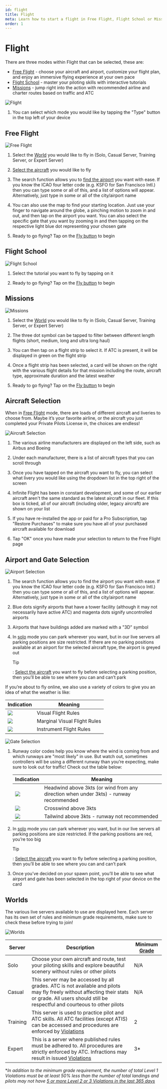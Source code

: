 ```yaml
---
id: flight
title: Flight
meta: Learn how to start a flight in Free Flight, Flight School or Missions mode within Infinite Flight.
order: 1
---
```


# Flight

There are three modes within Flight that can be selected, these are:

- [Free Flight](/guide/getting-started-guide/home-user-interface/flight#free-flight) - choose your aircraft and airport, customize your flight plan, and enjoy an immersive flying experience at your own pace
- [Flight School](/guide/getting-started-guide/home-user-interface/flight#free-school) - master your piloting skills with interactive tutorials
- [Missions](/guide/getting-started-guide/home-user-interface/flight#missions) - jump right into the action with recommended airline and charter routes based on traffic and ATC



![Flight](_images/manual/frames/flight-232.png)



1. You can select which mode you would like by tapping the "Type" button in the top left of your device



## Free Flight



![Free Flight](_images/manual/frames/free-flight-232.png)



1. Select the [World](/guide/getting-started-guide/home-user-interface/flight#worlds) you would like to fly in (Solo, Casual Server, Training Server, or Expert Server)

   

2. [Select the aircraft](/guide/getting-started-guide/home-user-interface/flight#aircraft-selection) you would like to fly

   

3. The search function allows you to [find the airport](/guide/getting-started-guide/home-user-interface/flight#airport-and-gate-selection) you want with ease. If you know the ICAO four letter code (e.g. KSFO for San Francisco Intl.) then you can type some or all of this, and a list of options will appear. Alternatively, just type in some or all of the city/airport name

    

4. You can also use the map to find your starting location. Just use your finger to navigate around the globe, a pinching motion to zoom in and out, and then tap on the airport you want. You can also select the specific gate that you want by zooming in and then tapping on the respective light blue dot representing your chosen gate

    

5. Ready to go flying? Tap on the [Fly button](/guide/getting-started-guide/pilot-user-interface/fly-screen) to begin



## Flight School



![Flight School](_images/manual/frames/flight-school-232.png)



1. Select the tutorial you want to fly by tapping on it

   

2. Ready to go flying? Tap on the [Fly button](/guide/getting-started-guide/pilot-user-interface/fly-screen) to begin

   

## Missions



![Missions](_images/manual/frames/missions-232.png)



1. Select the [World](/guide/getting-started-guide/home-user-interface/flight#worlds) you would like to fly in (Solo, Casual Server, Training Server, or Expert Server)

   

2. The three dot symbol can be tapped to filter between different length flights (short, medium, long and ultra long haul)

   

3. You can then tap on a flight strip to select it. If ATC is present, it will be displayed in green on the flight strip

   

4. Once a flight strip has been selected, a card will be shown on the right with the various flight details for that mission including the route, aircraft type, approximate duration and the latest weather

    

5. Ready to go flying? Tap on the [Fly button](/guide/getting-started-guide/pilot-user-interface/fly-screen) to begin




## Aircraft Selection

When in [Free Flight](/guide/getting-started-guide/home-user-interface/flight#free-flight) mode, there are loads of different aircraft and liveries to choose from. Maybe it’s your favorite airline, or the aircraft you just completed your Private Pilots License in, the choices are endless!



![Aircraft Selection](_images/manual/frames/aircraft-selection-232.png)



1. The various airline manufacturers are displayed on the left side, such as Airbus and Boeing

    

2. Under each manufacturer, there is a list of aircraft types that you can scroll through

    

3. Once you have tapped on the aircraft you want to fly, you can select what livery you would like using the dropdown list in the top right of the screen

    

4. Infinite Flight has been in constant development, and some of our earlier aircraft aren't the same standard as the latest aircraft in our fleet. If this box is ticked, all of our aircraft (including older, legacy aircraft) are shown on your list

    

5. If you have re-installed the app or paid for a Pro Subscription, tap "Restore Purchases" to make sure you have all of your purchased aircraft available for download

   

6. Tap "OK" once you have made your selection to return to the Free Flight page

 

## Airport and Gate Selection



![Airport Selection](_images/manual/frames/airport-selection-232-v2.png)

 

1. The search function allows you to find the airport you want with ease. If you know the ICAO four letter code (e.g. KSFO for San Francisco Intl.) then you can type some or all of this, and a list of options will appear. Alternatively, just type in some or all of the city/airport name

     

2. Blue dots signify airports that have a tower facility (although it may not necessarily have active ATC) and magenta dots signify uncontrolled airports

    

3. Airports that have buildings added are marked with a "3D" symbol

   

4. In [solo](/guide/getting-started-guide/home-user-interface/flight#worlds) mode you can park wherever you want, but in our live servers all parking positions are size restricted. If there are no parking positions available at an airport for the selected aircraft type, the airport is greyed out

    

   Tip

   : [Select the aircraft](/guide/getting-started-guide/home-user-interface/flight#aircraft-selection) you want to fly before selecting a parking position, then you’ll be able to see where you can and can’t park

   

If you’re about to fly online, we also use a variety of colors to give you an idea of what the weather is like:

| Indication                                  | Meaning                      |
| ------------------------------------------- | ---------------------------- |
| ![](_images/manual/tables/weather-vfr.png)  | Visual Flight Rules          |
| ![](_images/manual/tables/weather-mvfr.png) | Marginal Visual Flight Rules |
| ![](_images/manual/tables/weather-ifr.png)  | Instrument Flight Rules      |



![Gate Selection](_images/manual/frames/gate-selection-232.png)



1. Runway color codes help you know where the wind is coming from and which runways are "most likely" in use. But watch out, sometimes controllers will be using a different runway than you’re expecting, make sure to look out for traffic! Check out the table below:

   | Indication                                    | Meaning                                                      |
   | --------------------------------------------- | ------------------------------------------------------------ |
   | ![](_images/manual/tables/weather-green.png)  | Headwind above 3kts (or wind from any direction when under 3kts) - runway recommended |
   | ![](_images/manual/tables/weather-orange.png) | Crosswind above 3kts                                         |
   | ![](_images/manual/tables/weather-red.png)    | Tailwind above 3kts - runway not recommended                 |

   

2. In [solo](/guide/getting-started-guide/home-user-interface/flight#worlds) mode you can park wherever you want, but in our live servers all parking positions are size restricted. If the parking positions are red, you’re too big

   

   Tip

   : [Select the aircraft](/guide/getting-started-guide/home-user-interface/flight#aircraft-selection) you want to fly before selecting a parking position, then you’ll be able to see where you can and can’t park

   

3. Once you’ve decided on your spawn point, you’ll be able to see what airport and gate has been selected in the top right of your device on the card

     


## Worlds

The various live servers available to use are displayed here. Each server has its own set of rules and minimum grade requirements, make sure to check these before trying to join!



![Worlds](_images/manual/frames/worlds-232.png)



| Server   | Description                                                  | Minimum [Grade](/guide/getting-started-guide/home-user-interface/user-profile#the-grade-table) |
| -------- | ------------------------------------------------------------ | ------------------------------------------------------------ |
| Solo     | Choose your own aircraft and route, test your piloting skills and explore beautiful scenery without rules or other pilots | N/A                                                          |
| Casual   | This server may be accessed by all grades. ATC is not available and pilots may fly freely without affecting their stats or grade. All users should still be respectful and courteous to other pilots | N/A                                                          |
| Training | This server is used to practice pilot and ATC skills. All ATC facilities (except ATIS) can be accessed and procedures are enforced by [Violations](/guide/getting-started-guide/pilot-user-interface/violations#violations) | 2                                                            |
| Expert   | This is a server where published rules must be adhered to. All procedures are strictly enforced by ATC. Infractions may result in issued [Violations](/guide/getting-started-guide/pilot-user-interface/violations#violations) | 3*                                                           |

**In addition to the minimum grade requirement, the number of total Level 1 Violations must be at least 50% less than the number of total landings and pilots may not have [5 or more Level 2 or 3 Violations in the last 365 days](/guide/getting-started-guide/pilot-user-interface/violations#what-happens-if-i-get-a-violation%3F)*

